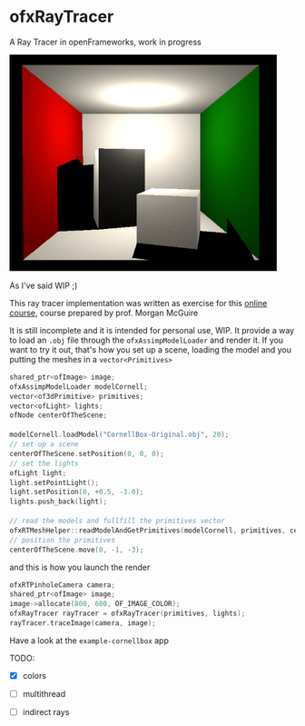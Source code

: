 # ofxRayTracer
A Ray Tracer in openFrameworks, work in progress

![current](img/current.jpg)

As I've said WIP ;)

This ray tracer implementation was written as exercise for this [online course](http://graphicscodex.com/projects/rays/index.html), course prepared by prof. Morgan McGuire


It is still incomplete and it is intended for personal use, WIP. It provide a way to load an `.obj` file through the `ofxAssimpModelLoader` and render it. If you want to try it out, that's how you set up a scene, loading the model and you putting the meshes in a `vector<Primitives>`

```cpp
shared_ptr<ofImage> image;
ofxAssimpModelLoader modelCornell;
vector<of3dPrimitive> primitives;
vector<ofLight>	lights;
ofNode centerOfTheScene;

modelCornell.loadModel("CornellBox-Original.obj", 20);
// set up a scene
centerOfTheScene.setPosition(0, 0, 0);
// set the lights
ofLight light;
light.setPointLight();
light.setPosition(0, +0.5, -3.0);
lights.push_back(light);

// read the models and fullfill the primitives vector
ofxRTMeshHelper::readModelAndGetPrimitives(modelCornell, primitives, centerOfTheScene);
// position the primitives
centerOfTheScene.move(0, -1, -3);
```

and this is how you launch the render

```cpp
ofxRTPinholeCamera camera;
shared_ptr<ofImage> image;
image->allocate(800, 600, OF_IMAGE_COLOR);
ofxRayTracer rayTracer = ofxRayTracer(primitives, lights);
rayTracer.traceImage(camera, image);
```

Have a look at the `example-cornellbox` app

TODO:

- [x] colors
- [ ] multithread
- [ ] indirect rays

